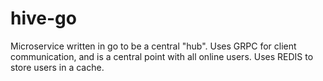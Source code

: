# hive-go

Microservice written in go to be a central "hub". Uses GRPC for client communication, and is a central point with all online users. Uses REDIS to store users in a cache.
